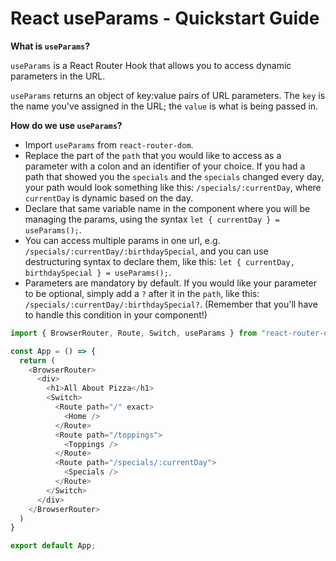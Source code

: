 # React useParams - Quickstart Guide
**What is `useParams`?**

`useParams` is a React Router Hook that allows you to access dynamic parameters in the URL.

`useParams` returns an object of key:value pairs of URL parameters. The `key` is the name you've assigned in the URL; the `value` is what is being passed in.

**How do we use `useParams`?**

* Import `useParams` from `react-router-dom`.
* Replace the part of the `path` that you would like to access as a parameter with a colon and an identifier of your choice. If you had a path that showed you the `specials` and the `specials` changed every day, your path would look something like this: `/specials/:currentDay`, where `currentDay` is dynamic based on the day.
* Declare that same variable name in the component where you will be managing the params, using the syntax `let { currentDay } = useParams();`.
* You can access multiple params in one url, e.g. `/specials/:currentDay/:birthdaySpecial`, and you can use destructuring syntax to declare them, like this: `let { currentDay, birthdaySpecial } = useParams();`. 
* Parameters are mandatory by default. If you would like your parameter to be optional, simply add a `?` after it in the `path`, like this: `/specials/:currentDay/:birthdaySpecial?`. (Remember that you'll have to handle this condition in your component!)
```js 
import { BrowserRouter, Route, Switch, useParams } from "react-router-dom";

const App = () => {
  return (
    <BrowserRouter>
      <div>
        <h1>All About Pizza</h1>
        <Switch>
          <Route path="/" exact>
            <Home />
          </Route>
          <Route path="/toppings">
            <Toppings />
          </Route>
          <Route path="/specials/:currentDay">
            <Specials />
          </Route>
        </Switch>
      </div>
    </BrowserRouter>
  )
}

export default App; 
```
